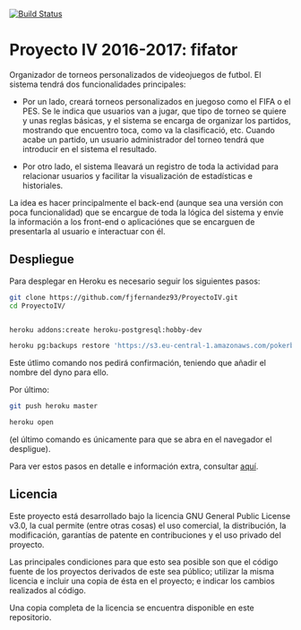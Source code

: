 [![Build Status](https://travis-ci.org/fjfernandez93/ProyectoIV.svg?branch=master)](https://travis-ci.org/fjfernandez93/ProyectoIV)

# Proyecto IV 2016-2017: fifator

Organizador de torneos personalizados de videojuegos de futbol.
El sistema tendrá dos funcionalidades principales:
- Por un lado, creará torneos personalizados en juegoso como el FIFA o el PES. Se le indica que usuarios van a jugar, que tipo de torneo se quiere y unas reglas básicas, y el sistema se encarga de organizar los partidos, mostrando que encuentro toca, como va la clasificació, etc. Cuando acabe un partido, un usuario administrador del torneo tendrá que introducir en el sistema el resultado.

- Por otro lado, el sistema lleavará un registro de toda la actividad para relacionar usuarios y facilitar la visualización de estadísticas e historiales.

La idea es hacer principalmente el back-end (aunque sea una versión con poca funcionalidad) que se encargue de toda la lógica del sistema y envíe la información a los front-end o aplicaciónes que se encarguen de presentarla al usuario e interactuar con él.

## Despliegue

Para desplegar en Heroku es necesario seguir los siguientes pasos:


```bash
git clone https://github.com/fjfernandez93/ProyectoIV.git
cd ProyectoIV/


heroku addons:create heroku-postgresql:hobby-dev

heroku pg:backups restore 'https://s3.eu-central-1.amazonaws.com/pokerb1/fifator.dump' DATABASE_URL
```
Este útlimo comando nos pedirá confirmación, teniendo que añadir el nombre del dyno para ello.

Por último:

```bash
git push heroku master

heroku open
```
(el último comando es únicamente para que se abra en el navegador el despligue).

Para ver estos pasos en detalle e información extra, consultar [aquí](https://github.com/fjfernandez93/ProyectoIV/blob/documentacion/hito3.md).

## Licencia

Este proyecto está desarrollado bajo la licencia GNU General Public License v3.0, la cual permite (entre otras cosas) el uso comercial, la distribución, la modificación, garantías de patente en contribuciones y el uso privado del proyecto.

Las principales condiciones para que esto sea posible son que el código fuente de los proyectos derivados de este sea público; utilizar la misma licencia e incluir una copia de ésta en el proyecto; e indicar los cambios realizados al código.

Una copia completa de la licencia se encuentra disponible en este repositorio.
